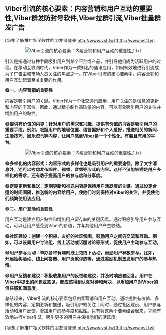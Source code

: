 ## **Viber引流的核心要素：内容营销和用户互动的重要性,Viber群发防封号软件,Viber拉群引流,Viber批量群发广告**

[😍想了解推广相关软件的朋友请登录 http://www.vst.tw](http://www.vst.tw)

 <center><img src="https://vst.tw/MP4/tuiguang/png/8.png" alt="Viber引流的核心要素：内容营销和用户互动的重要性_1.txt"></center>

引流是指通过各种手段吸引用户到某个平台或产品，并引导他们成为活跃用户的过程。在移动互联网时代，Viber作为一款知名的通讯应用，如何有效地进行引流成为了广告主和市场人员关注的焦点之一。在Viber引流的核心要素中，内容营销和用户互动起着至关重要的作用。

**😄一、内容营销的重要性**

内容是吸引用户的关键。Viber作为一个社交通讯应用，用户关注的是信息的更新和内容的丰富性。因此，通过精心制作高质量的内容，可以有效吸引用户的关注并增加用户的黏性。

**😄提供有价值的内容：针对用户的需求和兴趣，提供有价值的内容是吸引用户的重要手段。例如，根据用户的地理位置、语言偏好和个人爱好，推送相关的新闻、生活技巧、娱乐资讯等内容，让用户感到Viber是一个个性化、有趣且有用的平台。**

 <center><img src="https://vst.tw/MP4/tuiguang/png/2.png" alt="Viber引流的核心要素：内容营销和用户互动的重要性_1.txt"></center>

**😄多样化的内容形式：内容形式的多样化也是吸引用户的重要途径。除了文字消息外，还可以考虑发布图片、视频、音频等形式的内容。这样不仅能够满足用户多样化的需求，还有助于提高用户的参与度和分享度。**

**😄定期更新和推送：定期更新和推送内容是保持用户活跃度的关键。通过设定合适的时间间隔，推送新的内容给用户，使他们时刻保持对Viber的关注，并促使他们频繁使用该应用。**

**😄二、用户互动的重要性**

用户互动是建立用户黏性和增加用户留存率的关键因素。通过积极引导用户参与互动，可以让用户感受到Viber的价值，并与其他用户产生联结。

**😄社区建设：创建一个积极、友好的社区氛围，鼓励用户之间的交流和互动。例如，可以设置用户讨论组、线上活动或话题讨论等形式，促使用户主动参与互动。**

**😄用户参与活动：举办各种有趣的线上或线下活动，鼓励用户积极参与。比如，开展抽奖活动、线上问答赛、用户贡献评选等，通过奖励机制激发用户的参与热情。**

**😄用户反馈和建议：积极收集用户的反馈和建议，并及时响应和回复。用户在Viber中提出的问题或意见，都应该得到认真对待和解决，以增加用户对Viber的信任感和满意度。**

总结起来，Viber引流的核心要素包括内容营销和用户互动。通过提供有价值、多样化的内容，定期更新和推送，吸引用户的关注；同时，通过社区建设、用户参与活动和用户反馈，增加用户的参与度和黏性。只有将这两个要素结合起来，才能有效地进行Viber引流，吸引更多的用户并保持他们的活跃度。

[😍想了解推广相关软件的朋友请登录 http://www.vst.tw](http://www.vst.tw)



